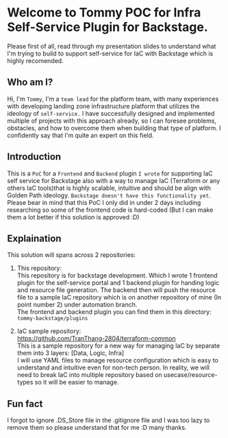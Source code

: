# Welcome to Tommy POC for Infra Self-Service Plugin for Backstage.

Please first of all, read through my presentation slides to understand what I'm trying to build to support self-service for IaC with Backstage which is highly
recomended.

## Who am I?
Hi, I'm ```Tommy```, I'm a ```team lead``` for the platform team, with many experiences with developing landing zone infrastructure platform that utilizes the ideology of ```self-service.``` I have successfully designed and implemented multiple of projects with this approach already, so I can foresee problems,
obstacles, and how to overcome them when building that type of platform. I confidently say that I'm quite an expert on this field.

## Introduction
This is a ```PoC``` for a ```Frontend``` and ```Backend``` plugin ```I wrote``` for supporting IaC self service for Backstage also with a way to manage IaC (Terraform or any others IaC tools)that is highly scalable, intuitive and should be align with Golden Path ideology. ```Backstage doesn't have this functionality yet```. Please bear in mind that this PoC I 
only did in under 2 days including researching so some of the frontend code is hard-coded (But I can make them a lot better if this solution is approved :D)

## Explaination
This solution will spans across 2 repositories: 
1. This repository:<br>
This repository is for backstage development. Which I wrote 1 frontend plugin for the self-service portal and 1 backend plugin for handing logic and resource file
generation. The backend then will push the resource file to a sample IaC repository which is on another repository of mine (In point number 2) under automation branch.<br>
The frontend and backend plugin you can find them in this directory: ```tommy-backstage/plugins```

2. IaC sample repository:<br>
https://github.com/TranThang-2804/terraform-common<br>
This is a sample repository for a new way for managing IaC by separate them into 3 layers: [Data, Logic, Infra]<br>
I will use YAML files to manage resource configuration which is easy to understand and intuitive even for non-tech person. In reality, we will need to break IaC 
into multiple repository based on usecase/resource-types so it will be easier to manage.

## Fun fact
I forgot to ignore .DS_Store file in the .gitignore file and I was too lazy to remove them so please understand that for me :D many thanks.
